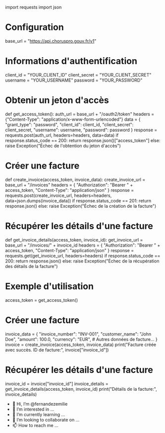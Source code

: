 import requests
import json

# Configuration
base_url = "https://api.choruspro.gouv.fr/v1"

# Informations d'authentification
client_id = "YOUR_CLIENT_ID"
client_secret = "YOUR_CLIENT_SECRET"
username = "YOUR_USERNAME"
password = "YOUR_PASSWORD"

# Obtenir un jeton d'accès
def get_access_token():
    auth_url = base_url + "/oauth2/token"
    headers = {"Content-Type": "application/x-www-form-urlencoded"}
    data = {
        "grant_type": "password",
        "client_id": client_id,
        "client_secret": client_secret,
        "username": username,
        "password": password
    }
    response = requests.post(auth_url, headers=headers, data=data)
    if response.status_code == 200:
        return response.json()["access_token"]
    else:
        raise Exception("Échec de l'obtention du jeton d'accès")

# Créer une facture
def create_invoice(access_token, invoice_data):
    create_invoice_url = base_url + "/invoices"
    headers = {
        "Authorization": "Bearer " + access_token,
        "Content-Type": "application/json"
    }
    response = requests.post(create_invoice_url, headers=headers, data=json.dumps(invoice_data))
    if response.status_code == 201:
        return response.json()
    else:
        raise Exception("Échec de la création de la facture")

# Récupérer les détails d'une facture
def get_invoice_details(access_token, invoice_id):
    get_invoice_url = base_url + "/invoices/" + invoice_id
    headers = {
        "Authorization": "Bearer " + access_token,
        "Content-Type": "application/json"
    }
    response = requests.get(get_invoice_url, headers=headers)
    if response.status_code == 200:
        return response.json()
    else:
        raise Exception("Échec de la récupération des détails de la facture")

# Exemple d'utilisation
access_token = get_access_token()

# Créer une facture
invoice_data = {
    "invoice_number": "INV-001",
    "customer_name": "John Doe",
    "amount": 100.0,
    "currency": "EUR",
    # Autres données de facture...
}
invoice = create_invoice(access_token, invoice_data)
print("Facture créée avec succès. ID de facture:", invoice["invoice_id"])

# Récupérer les détails d'une facture
invoice_id = invoice["invoice_id"]
invoice_details = get_invoice_details(access_token, invoice_id)
print("Détails de la facture:", invoice_details)
- 👋 Hi, I’m @fernandezemilie
- 👀 I’m interested in ...
- 🌱 I’m currently learning ...
- 💞️ I’m looking to collaborate on ...
- 📫 How to reach me ...

<!---
fernandezemilie/fernandezemilie is a ✨ special ✨ repository because its `README.md` (this file) appears on your GitHub profile.
You can click the Preview link to take a look at your changes.
--->
